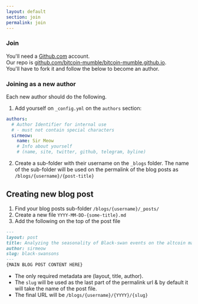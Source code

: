 ```yaml
---
layout: default
section: join
permalink: join
---
```


### Join
You'll need a <a href="https://github.com">Github.com</a> account.<br/>
Our repo is <a href="https://github.com/bitcoin-mumble/bitcoin-mumble.github.io">github.com/bitcoin-mumble/bitcoin-mumble.github.io</a>.<br/>
You'll have to fork it and follow the below to become an author.


### Joining as a new author
Each new author should do the following.
1. Add yourself on `_config.yml` on the `authors` section:
```yml
authors:
  # Author Identifier for internal use
  # - must not contain special characters
  sirmeow:
​    name: Sir Meow
​    # Info about yourself
​    # (name, site, twitter, github, telegram, byline)
```

2. Create a sub-folder with their username on the `_blogs` folder.
The name of the sub-folder will be used on the permalink of the blog posts as `/blogs/{username}/{post-title}`

## Creating new blog post
1. Find your blog posts sub-folder `/blogs/{username}/_posts/`
2. Create a new file `YYYY-MM-DD-{some-title}.md`
3. Add the following on the top of the post file
```md
---
layout: post
title: Analyzing the seasonality of Black-swan events on the altcoin markets
author: sirmeow
slug: black-swansons
---
{MAIN BLOG POST CONTENT HERE}
```

- The only required metadata are (layout, title, author).
- The `slug` will be used as the last part of the permalink url &amp; by default it will take the name of the post file.
- The final URL will be `/blogs/{username}/{YYYY}/{slug}`
